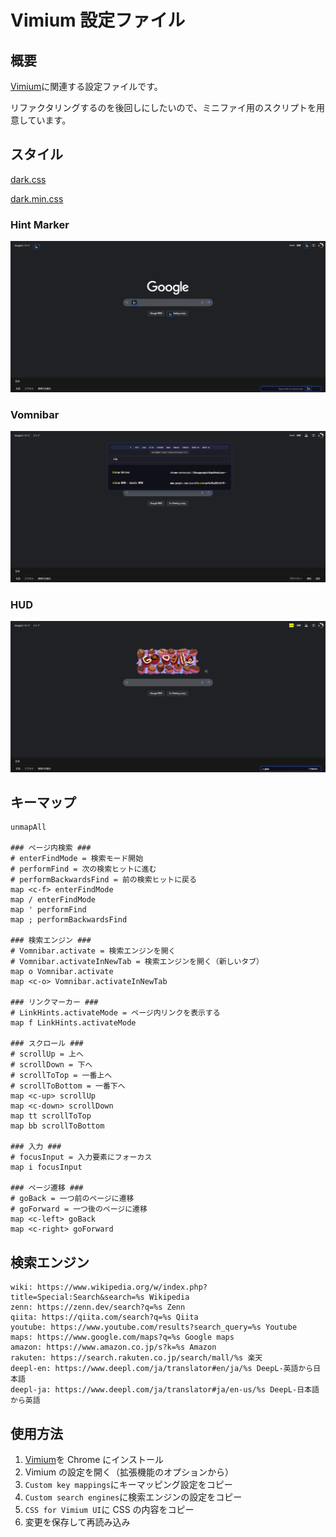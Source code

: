 # Vimium 設定ファイル

## 概要

[Vimium](https://github.com/philc/vimium)に関連する設定ファイルです。

リファクタリングするのを後回しにしたいので、ミニファイ用のスクリプトを用意しています。

## スタイル

[dark.css](dark.css)

[dark.min.css](dark.min.css)

### Hint Marker

<img alt="ヒントマーカー" src="screen-shots/hint-marker.png" />

### Vomnibar

<img alt="Vomnibar" src="screen-shots/vomnibar.png" />

### HUD

<img alt="HUD" src="screen-shots/hud.png" />

## キーマップ

```
unmapAll

### ページ内検索 ###
# enterFindMode = 検索モード開始
# performFind = 次の検索ヒットに進む
# performBackwardsFind = 前の検索ヒットに戻る
map <c-f> enterFindMode
map / enterFindMode
map ' performFind
map ; performBackwardsFind

### 検索エンジン ###
# Vomnibar.activate = 検索エンジンを開く
# Vomnibar.activateInNewTab = 検索エンジンを開く（新しいタブ）
map o Vomnibar.activate
map <c-o> Vomnibar.activateInNewTab

### リンクマーカー ###
# LinkHints.activateMode = ページ内リンクを表示する
map f LinkHints.activateMode

### スクロール ###
# scrollUp = 上へ
# scrollDown = 下へ
# scrollToTop = 一番上へ
# scrollToBottom = 一番下へ
map <c-up> scrollUp
map <c-down> scrollDown
map tt scrollToTop
map bb scrollToBottom

### 入力 ###
# focusInput = 入力要素にフォーカス
map i focusInput

### ページ遷移 ###
# goBack = 一つ前のページに遷移
# goForward = 一つ後のページに遷移
map <c-left> goBack
map <c-right> goForward
```

## 検索エンジン

```
wiki: https://www.wikipedia.org/w/index.php?title=Special:Search&search=%s Wikipedia
zenn: https://zenn.dev/search?q=%s Zenn
qiita: https://qiita.com/search?q=%s Qiita
youtube: https://www.youtube.com/results?search_query=%s Youtube
maps: https://www.google.com/maps?q=%s Google maps
amazon: https://www.amazon.co.jp/s?k=%s Amazon
rakuten: https://search.rakuten.co.jp/search/mall/%s 楽天
deepl-en: https://www.deepl.com/ja/translator#en/ja/%s DeepL-英語から日本語
deepl-ja: https://www.deepl.com/ja/translator#ja/en-us/%s DeepL-日本語から英語
```

## 使用方法

1. [Vimium](https://chrome.google.com/webstore/detail/vimium/dbepggeogbaibhgnhhndojpepiihcmeb)を Chrome にインストール
2. Vimium の設定を開く（拡張機能のオプションから）
3. `Custom key mappings`にキーマッピング設定をコピー
4. `Custom search engines`に検索エンジンの設定をコピー
5. `CSS for Vimium UI`に CSS の内容をコピー
6. 変更を保存して再読み込み
